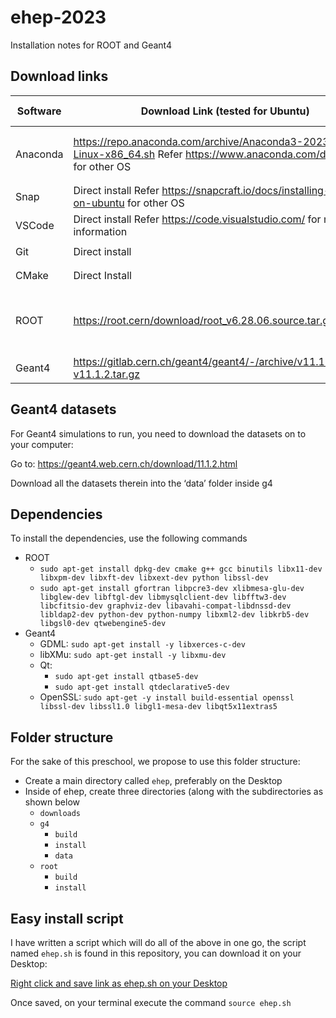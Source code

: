# ehep-2023
Installation notes for ROOT and Geant4

## Download links

| Software | Download Link (tested for Ubuntu)                                                                                                                                      | Size (approx) | Install command                                                                                |
|----------|------------------------------------------------------------------------------------------------------------------------------------------------------------------------|---------------|------------------------------------------------------------------------------------------------|
| Anaconda | https://repo.anaconda.com/archive/Anaconda3-2023.07-2-Linux-x86_64.sh  Refer https://www.anaconda.com/download for other OS                                            | 1 GB          | ```chmod +x Anaconda3-2023.07-2-Linux-x86_64.sh``` ```./Anaconda3-2023.07-2-Linux-x86_64.sh``` |
| Snap     | Direct install  Refer https://snapcraft.io/docs/installing-snap-on-ubuntu for other OS                                                                                 | 5 MB          | ```sudo apt update``` ```sudo apt install snapd```                                             |
| VSCode   | Direct install Refer https://code.visualstudio.com/ for more information                                                                                               | 70 MB         | ```sudo snap install code --classic```                                                         |
| Git      | Direct install                                                                                                                                                         | 20 MB         | ```sudo snap install git-ubuntu --classic```                                                   |
| CMake    | Direct Install                                                                                                                                                         | 5 MB          | ```sudo snap install cmake --classic```                                                        |
| ROOT     | https://root.cern/download/root_v6.28.06.source.tar.gz                                                                                                                 | 200 MB        | To be discussed, refer to https://root.cern/install/ for requirements for your system          |
| Geant4   | https://gitlab.cern.ch/geant4/geant4/-/archive/v11.1.2/geant4-v11.1.2.tar.gz | 450 MB        | To be discussed …                                                                              |                                                                      |

## Geant4 datasets

For Geant4 simulations to run, you need to download the datasets on to your computer:

Go to: https://geant4.web.cern.ch/download/11.1.2.html

Download all the datasets therein into the ‘data’ folder inside g4

## Dependencies
To install the dependencies, use the following commands
- ROOT
  - ```sudo apt-get install dpkg-dev cmake g++ gcc binutils libx11-dev libxpm-dev libxft-dev libxext-dev python libssl-dev```
  - ```sudo apt-get install gfortran libpcre3-dev xlibmesa-glu-dev libglew-dev libftgl-dev libmysqlclient-dev libfftw3-dev libcfitsio-dev graphviz-dev libavahi-compat-libdnssd-dev libldap2-dev python-dev python-numpy libxml2-dev libkrb5-dev libgsl0-dev qtwebengine5-dev```
- Geant4
  - GDML: ```sudo apt-get install -y libxerces-c-dev```
  - libXMu: ```sudo apt-get install -y libxmu-dev```
  - Qt:
       - ```sudo apt-get install qtbase5-dev```
       - ```sudo apt-get install qtdeclarative5-dev```
  - OpenSSL: ```sudo apt-get -y install build-essential openssl libssl-dev libssl1.0 libgl1-mesa-dev libqt5x11extras5``` 
   

## Folder structure

For the sake of this preschool, we propose to use this folder structure:
- Create a main directory called `ehep`, preferably on the Desktop
- Inside of ehep, create three directories (along with the subdirectories as shown below
  - `downloads`
  - `g4`
    - `build`
    - `install`
    - `data`   
  - `root`
    - `build`
    - `install`

## Easy install script

I have written a script which will do all of the above in one go, the script named ```ehep.sh``` is found in this repository, you can download it on your Desktop:

<a id="raw-url" href="https://raw.githubusercontent.com/deepaksamuel/ehep-2023/main/ehep.sh">Right click and save link as ehep.sh on your Desktop</a>

Once saved, on your terminal execute the command ```source ehep.sh```
